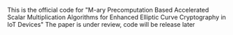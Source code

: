 This is the official code for "M-ary Precomputation Based Accelerated Scalar Multiplication Algorithms for Enhanced Elliptic Curve Cryptography in IoT Devices"
The paper is under review, code will be release later
